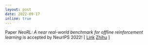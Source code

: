 ```yaml
---
layout: post
date: 2022-09-17
inline: true
---
```

Paper *NeoRL: A near real-world benchmark for offline reinforcement learning* is accepted by NeurIPS 2022! [ [Link](https://openreview.net/forum?id=jNdLszxdtra) [Zhihu](https://zhuanlan.zhihu.com/p/350209819) ]
